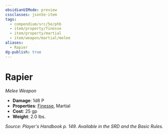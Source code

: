 ```yaml
---
obsidianUIMode: preview
cssclasses: json5e-item
tags:
  - compendium/src/5e/phb
  - item/property/finesse
  - item/property/martial
  - item/weapon/martial/melee
aliases:
  - Rapier
dg-publish: true
---
```

# Rapier
*Melee Weapon*  

- **Damage**: 1d8 P
- **Properties**: [Finesse](/3-Mechanics/CLI/rules/item-properties.md#Finesse), Martial
- **Cost**: 25 gp
- **Weight**: 2.0 lbs.

*Source: Player's Handbook p. 149. Available in the SRD and the Basic Rules.*